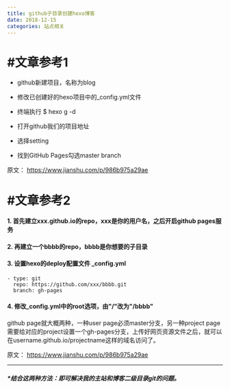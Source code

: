 ```yaml
---
title: github子目录创建hexo博客
date: 2018-12-15
categories: 站点相关
---
```


# #文章参考1

*   github新建项目，名称为blog
*   修改已创建好的hexo项目中的_config.yml文件
    
*   终端执行 $ hexo g -d
*   打开github我们的项目地址
*   选择setting
*   找到GitHub Pages勾选master branch

原文：
https://www.jianshu.com/p/986b975a29ae

# #文章参考2

#### 1\. 首先建立xxx.github.io的repo，xxx是你的用户名，之后开启github pages服务

#### 2\. 再建立一个bbbb的repo，bbbb是你想要的子目录

#### 3\. 设置hexo的deploy配置文件 _config.yml

    - type: git
      repo: https://github.com/xxx/bbbb.git
      branch: gh-pages


#### 4\. 修改_config.yml中的root选项，由"/"改为"/bbbb"

github page就大概两种，一种user page必须master分支，另一种project page需要给对应的project设置一个gh-pages分支，上传好网页资源文件之后，就可以在username.github.io/projectname这样的域名访问了。

原文：
https://www.jianshu.com/p/986b975a29ae

---
##### *结合这两种方法：即可解决我的主站和博客二级目录git的问题。

